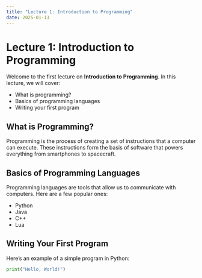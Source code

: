 ```yaml
---
title: "Lecture 1: Introduction to Programming"
date: 2025-01-13
---
```


# Lecture 1: Introduction to Programming

Welcome to the first lecture on **Introduction to Programming**. In this lecture, we will cover:

- What is programming?
- Basics of programming languages
- Writing your first program

## What is Programming?

Programming is the process of creating a set of instructions that a computer can execute. These instructions form the basis of software that powers everything from smartphones to spacecraft.

## Basics of Programming Languages

Programming languages are tools that allow us to communicate with computers. Here are a few popular ones:
- Python
- Java
- C++
- Lua

## Writing Your First Program

Here’s an example of a simple program in Python:

```python
print("Hello, World!")
